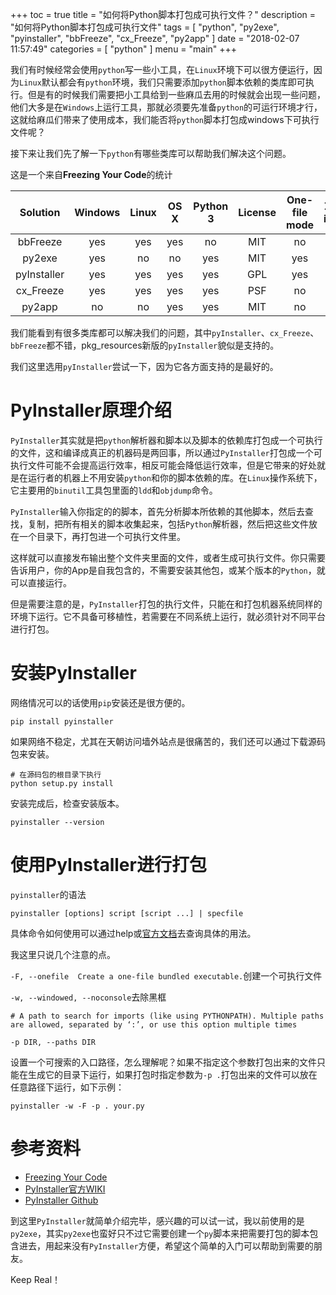 +++
toc = true
title = "如何将Python脚本打包成可执行文件？"
description = "如何将Python脚本打包成可执行文件"
tags = [
	"python",
	"py2exe",
	"pyinstaller",
	"bbFreeze",
	"cx_Freeze",
	"py2app"
]
date = "2018-02-07 11:57:49"
categories = [
    "python"
]
menu = "main"
+++

我们有时候经常会使用`python`写一些小工具，在`Linux`环境下可以很方便运行，因为`Linux`默认都会有`python`环境，我们只需要添加`python`脚本依赖的类库即可执行。但是有的时候我们需要把小工具给到一些麻瓜去用的时候就会出现一些问题，他们大多是在`Windows`上运行工具，那就必须要先准备`python`的可运行环境才行，这就给麻瓜们带来了使用成本，我们能否将`python`脚本打包成windows下可执行文件呢？

接下来让我们先了解一下`python`有哪些类库可以帮助我们解决这个问题。

这是一个来自**Freezing Your Code**的统计

|Solution|Windows|Linux|OS X|Python 3|License|One-file mode|Zipfile import|Eggs|pkg_resources support|
|:-:|:-:|:-:|:-:|:-:|:-:|:-:|:-:|:-:|:-:|
|bbFreeze|yes|yes|yes|no|MIT|no|yes|yes|yes|
|py2exe|yes|no|no|yes|MIT|yes|yes|no|no|
|pyInstaller|yes|yes|yes|yes|GPL|yes|no|yes|no|
|cx_Freeze|yes|yes|yes|yes|PSF|no|yes|yes|no|
|py2app|no|no|yes|yes|MIT|no|yes|yes|yes|

我们能看到有很多类库都可以解决我们的问题，其中`pyInstaller`、`cx_Freeze`、`bbFreeze`都不错，pkg_resources新版的`pyInstaller`貌似是支持的。

我们这里选用`pyInstaller`尝试一下，因为它各方面支持的是最好的。

# PyInstaller原理介绍

`PyInstaller`其实就是把`python`解析器和脚本以及脚本的依赖库打包成一个可执行的文件，这和编译成真正的机器码是两回事，所以通过`PyInstaller`打包成一个可执行文件可能不会提高运行效率，相反可能会降低运行效率，但是它带来的好处就是在运行者的机器上不用安装`python`和你的脚本依赖的库。在`Linux`操作系统下，它主要用的`binutil`工具包里面的`ldd`和`objdump`命令。

`PyInstaller`输入你指定的的脚本，首先分析脚本所依赖的其他脚本，然后去查找，复制，把所有相关的脚本收集起来，包括`Python`解析器，然后把这些文件放在一个目录下，再打包进一个可执行文件里。

这样就可以直接发布输出整个文件夹里面的文件，或者生成可执行文件。你只需要告诉用户，你的App是自我包含的，不需要安装其他包，或某个版本的`Python`，就可以直接运行。

但是需要注意的是，`PyInstaller`打包的执行文件，只能在和打包机器系统同样的环境下运行。它不具备可移植性，若需要在不同系统上运行，就必须针对不同平台进行打包。


# 安装PyInstaller

网络情况可以的话使用`pip`安装还是很方便的。

```
pip install pyinstaller
```

如果网络不稳定，尤其在天朝访问墙外站点是很痛苦的，我们还可以通过下载源码包来安装。

```
# 在源码包的根目录下执行
python setup.py install
```

安装完成后，检查安装版本。

```
pyinstaller --version
```

# 使用PyInstaller进行打包

`pyinstaller`的语法

```
pyinstaller [options] script [script ...] | specfile
```

具体命令如何使用可以通过help或[官方文档](http://pythonhosted.org/PyInstaller/usage.html)去查询具体的用法。

我这里只说几个注意的点。

`-F, --onefile	Create a one-file bundled executable.`创建一个可执行文件

`-w, --windowed, --noconsole`去除黑框

```
# A path to search for imports (like using PYTHONPATH). Multiple paths are allowed, separated by ‘:’, or use this option multiple times

-p DIR, --paths DIR
```

设置一个可搜索的入口路径，怎么理解呢？如果不指定这个参数打包出来的文件只能在生成它的目录下运行，如果打包时指定参数为`-p .`打包出来的文件可以放在任意路径下运行，如下示例：

```
pyinstaller -w -F -p . your.py
```

# 参考资料

* [Freezing Your Code](http://docs.python-guide.org/en/latest/shipping/freezing/#comparison-of-freezing-tools)
* [PyInstaller官方WIKI](http://pythonhosted.org/PyInstaller/usage.html)
* [PyInstaller Github](https://github.com/pyinstaller/pyinstaller)

到这里`PyInstaller`就简单介绍完毕，感兴趣的可以试一试，我以前使用的是`py2exe`，其实`py2exe`也蛮好只不过它需要创建一个`py`脚本来把需要打包的脚本包含进去，用起来没有`PyInstaller`方便，希望这个简单的入门可以帮助到需要的朋友。

Keep Real！